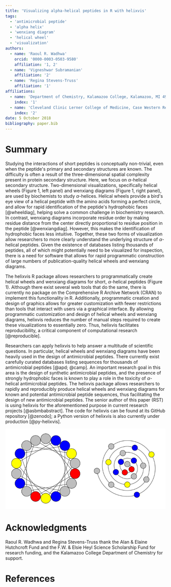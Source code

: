 ```yaml
---
title: 'Visualizing alpha-helical peptides in R with helixvis'
tags:
  - 'antimicrobial peptide'
  - 'alpha helix'
  - 'wenxiang diagram'
  - 'helical wheel'
  - 'visualization'
authors:
  - name: 'Raoul R. Wadhwa'
    orcid: '0000-0003-0503-9580'
    affiliation: '1, 2'
  - name: 'Vigneshwar Subramanian'
    affiliation: '2'
  - name: 'Regina Stevens-Truss'
    affiliation: '1'
affiliations:
  - name: 'Department of Chemistry, Kalamazoo College, Kalamazoo, MI 49006, USA'
    index: '1'
  - name: 'Cleveland Clinic Lerner College of Medicine, Case Western Reserve University, Cleveland, OH 44195, USA'
    index: '2'
date: 5 October 2018
bibliography: paper.bib
---
```


# Summary

Studying the interactions of short peptides is conceptually non-trivial, even when the peptide's primary and secondary structures are known.
The difficulty is often a result of the three-dimensional spatial complexity present in protein secondary structure.
Here, we focus on $\alpha$-helical secondary structure.
Two-dimensional visualizations, specifically helical wheels (Figure 1, left panel) and wenxiang diagrams (Figure 1, right panel), are used by biochemists to study $\alpha$-helices.
Helical wheels provide a bird's eye view of a helical peptide with the amino acids forming a perfect circle, and allow for rapid identification of the peptide's hydrophobic faces [@wheeldiag], helping solve a common challenge in biochemistry research.
In contrast, wenxiang diagrams incorporate residue order by making residue distance from the center directly proportional to residue position in the peptide [@wenxiangdiag].
However, this makes the identification of hydrophobic faces less intuitive.
Together, these two forms of visualization allow researchers to more clearly understand the underlying structure of $\alpha$-helical peptides.
Given the existence of databases listing thousands of peptides, all of which might potentially need to be visualized for inspection, there is a need for software that allows for rapid programmatic construction of large numbers of publication-quality helical wheels and wenxiang diagrams.

The helixvis R package allows researchers to programmatically create helical wheels and wenxiang diagrams for short, $\alpha$-helical peptides (Figure 1).
Although there exist several web tools that do the same, there is currently no package on the Comprehensive R Archive Network (CRAN) to implement this functionality in R.
Additionally, programmatic creation and design of graphics allows for greater customization with fewer restrictions than tools that interact with users via a graphical interface.
By allowing programmatic customization and design of helical wheels and wenxiang diagrams, helixvis reduces the number of manual steps required to create these visualizations to essentially zero.
Thus, helixvis facilitates reproducibility, a critical component of computational research [@reproducible].

Researchers can apply helixvis to help answer a multitude of scientific questions.
In particular, helical wheels and wenxiang diagrams have been heavily used in the design of antimicrobial peptides.
There currently exist carefully curated databases listing sequences for thousands of antimicrobial peptides [@apd; @camp].
An important research goal in this area is the design of synthetic antimicrobial peptides, and the presence of strongly hydrophobic faces is known to play a role in the toxicity of $\alpha$-helical antimicrobial peptides.
The helixvis package allows researchers to rapidly and reproducibly produce helical wheels and wenxiang diagrams for known and potential antimicrobial peptide sequences, thus facilitating the design of new antimicrobial peptides.
The senior author of this paper (RST) is using helixvis for the aforementioned purpose in current research projects [@asbmbabstract].
The code for helixvis can be found at its GitHub repository [@zenodo]; a Python version of helixvis is also currently under production [@py-helixvis].

![**Two-dimensional visualizations of an alpha-helical oligopeptide.** Left: helical wheel, particularly useful for identifying hydrophobic faces formed by secondary structure. Right: wenxiang diagram, visually incorporates amino acid order lost in helical wheels at the cost of a less intuitive visualization.](helices.png)

# Acknowledgments

Raoul R. Wadhwa and Regina Stevens-Truss thank the Alan & Elaine Hutchcroft Fund and the F.W. & Elsie Heyl Science Scholarship Fund for research funding, and the Kalamazoo College Department of Chemistry for support.

# References
